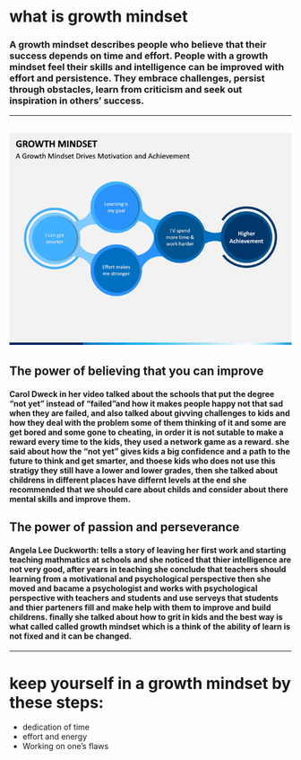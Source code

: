# what is growth mindset
### A growth mindset describes people who believe that their success depends on time and effort. People with a growth mindset feel their skills and intelligence can be improved with effort and persistence. They embrace challenges, persist through obstacles, learn from criticism and seek out inspiration in others’ success.

---
![](../SQL/asset/growth-mindset-slide7.png)
---
## The power of believing that you can improve

#### Carol Dweck in her video talked about the schools that put the degree “not yet” instead of “failed”and how it makes people happy not that sad when they are failed, and also talked about givving challenges to kids and how they deal with the problem some of them thinking of it and some are get bored and some gone to cheating, in order it is not sutable to make a reward every time to the kids, they used a network game as a reward. she said about how the “not yet” gives kids a big confidence and a path to the future to think and get smarter, and thoese kids who does not use this stratigy they still have a lower and lower grades, then she talked about childrens in different places have differnt levels at the end she recommended that we should care about childs and consider about there mental skills and improve them.

## The power of passion and perseverance

#### Angela Lee Duckworth: tells a story of leaving her first work and starting teaching mathmatics at schools and she noticed that thier intelligence are not very good, after years in teaching she conclude that teachers should learning from a motivational and psychological perspective  then she moved and bacame a psychologist and works with psychological perspective with teachers and students and use serveys that students and thier parteners fill and make help with them to improve and build childrens. finally she talked about how to grit in kids and the best way is what called called growth mindset which is a think of the ability of learn is not fixed and it can be changed.
---
# keep yourself in a growth mindset by these steps:
* dedication of time
* effort and energy
* Working on one’s flaws

